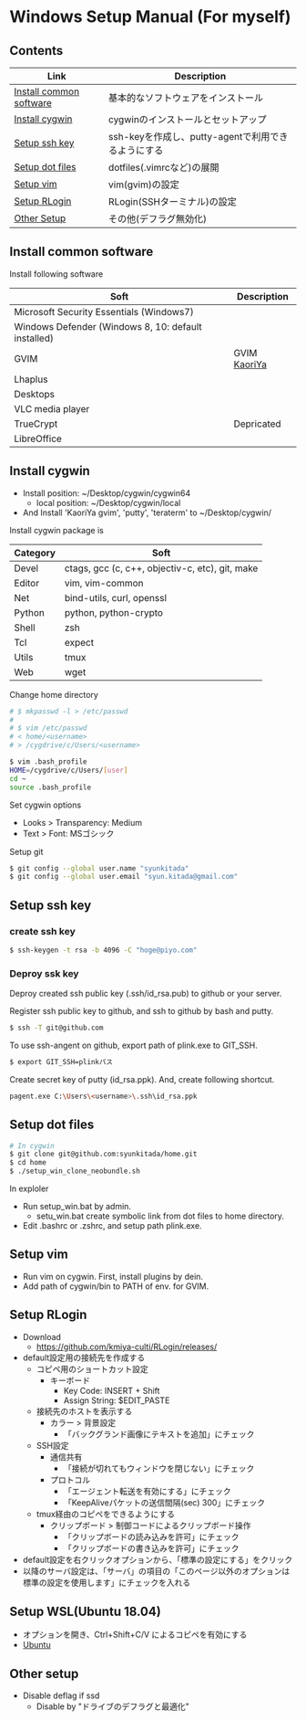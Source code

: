 # Windows Setup Manual (For myself)


## Contents
| Link | Description |
| --- | --- |
| [Install common software](#install-common-software) | 基本的なソフトウェアをインストール |
| [Install cygwin](#install-cygwin)                   | cygwinのインストールとセットアップ |
| [Setup ssh key](#setup-ssh-key)                     | ssh-keyを作成し、putty-agentで利用できるようにする |
| [Setup dot files](#setup-dot-files)                   | dotfiles(.vimrcなど)の展開 |
| [Setup vim](#setup-vim)                             | vim(gvim)の設定 |
| [Setup RLogin](#setup-rlogin)                       | RLogin(SSHターミナル)の設定 |
| [Other Setup](#other-setup)                         | その他(デフラグ無効化) |



## Install common software
Install following software

| Soft | Description |
| --- | --- |
| Microsoft Security Essentials (Windows7)            | |
| Windows Defender (Windows 8, 10: default installed) | |
| GVIM                                                | GVIM [KaoriYa](https://www.kaoriya.net/) |
| Lhaplus                                             | |
| Desktops                                            | |
| VLC media player                                    | |
| TrueCrypt                                           | Depricated |
| LibreOffice                                         | |


## Install cygwin
* Install position: ~/Desktop/cygwin/cygwin64
  * local position: ~/Desktop/cygwin/local
* And Install 'KaoriYa gvim', 'putty', 'teraterm' to ~/Desktop/cygwin/

Install cygwin package is

| Category | Soft |
| --- | --- |
| Devel  | ctags, gcc (c, c++, objectiv-c, etc), git, make |
| Editor | vim, vim-common           |
| Net    | bind-utils, curl, openssl |
| Python | python, python-crypto     |
| Shell  | zsh |
| Tcl    | expect    |
| Utils  | tmux |
| Web    | wget      |

Change home directory

``` bash
# $ mkpasswd -l > /etc/passwd
#
# $ vim /etc/passwd
# < home/<username>
# > /cygdrive/c/Users/<username>

$ vim .bash_profile
HOME=/cygdrive/c/Users/[user]
cd ~
source .bash_profile
```

Set cygwin options
* Looks > Transparency: Medium
* Text > Font: MSゴシック

Setup git

``` bash
$ git config --global user.name "syunkitada"
$ git config --global user.email "syun.kitada@gmail.com"
```

## Setup ssh key
### create ssh key
``` bash
$ ssh-keygen -t rsa -b 4096 -C "hoge@piyo.com"
```

### Deproy ssk key
Deproy created ssh public key (.ssh/id_rsa.pub) to github or your server.

Register ssh public key to github, and ssh to github by bash and putty.
``` bash
$ ssh -T git@github.com
```

To use ssh-angent on github, export path of plink.exe to GIT_SSH.
``` bash
$ export GIT_SSH=plinkパス
```

Create secret key of putty (id_rsa.ppk).
And, create following shortcut.
``` bash
pagent.exe C:\Users\<username>\.ssh\id_rsa.ppk
```


## Setup dot files
``` bash
# In cygwin
$ git clone git@github.com:syunkitada/home.git
$ cd home
$ ./setup_win_clone_neobundle.sh
```

In exploler
* Run setup_win.bat by admin.
    * setu_win.bat create symbolic link from dot files to home directory.
* Edit .bashrc or .zshrc, and setup path plink.exe.


## Setup vim
* Run vim on cygwin. First, install plugins by dein.
* Add path of cygwin/bin to PATH of env. for GVIM.


## Setup RLogin
* Download
    * https://github.com/kmiya-culti/RLogin/releases/
* default設定用の接続先を作成する
    * コピペ用のショートカット設定
        * キーボード
            * Key Code: INSERT + Shift
            * Assign String: $EDIT_PASTE
    * 接続先のホストを表示する
        * カラー > 背景設定
            * 「バックグランド画像にテキストを追加」にチェック
    * SSH設定
        * 通信共有
            * 「接続が切れてもウィンドウを閉じない」にチェック
        * プロトコル
            * 「エージェント転送を有効にする」にチェック
            * 「KeepAliveパケットの送信間隔(sec) 300」にチェック
    * tmux経由のコピペをできるようにする
        * クリップボード > 制御コードによるクリップボード操作
            * 「クリップボードの読み込みを許可」にチェック
            * 「クリップボードの書き込みを許可」にチェック
* default設定を右クリックオプションから、「標準の設定にする」をクリック
* 以降のサーバ設定は、「サーバ」の項目の「このページ以外のオプションは標準の設定を使用します」にチェックを入れる

## Setup WSL(Ubuntu 18.04)

* オプションを開き、Ctrl+Shift+C/V によるコピペを有効にする
* [Ubuntu](ubuntu.md)


## Other setup
* Disable deflag if ssd
    * Disable by "ドライブのデフラグと最適化"
